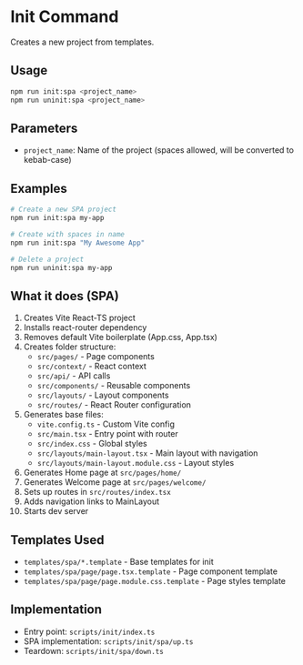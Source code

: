 # Init Command

Creates a new project from templates.

## Usage

```bash
npm run init:spa <project_name>
npm run uninit:spa <project_name>
```

## Parameters

- `project_name`: Name of the project (spaces allowed, will be converted to kebab-case)

## Examples

```bash
# Create a new SPA project
npm run init:spa my-app

# Create with spaces in name
npm run init:spa "My Awesome App"

# Delete a project
npm run uninit:spa my-app
```

## What it does (SPA)

1. Creates Vite React-TS project
2. Installs react-router dependency
3. Removes default Vite boilerplate (App.css, App.tsx)
4. Creates folder structure:
   - `src/pages/` - Page components
   - `src/context/` - React context
   - `src/api/` - API calls
   - `src/components/` - Reusable components
   - `src/layouts/` - Layout components
   - `src/routes/` - React Router configuration
5. Generates base files:
   - `vite.config.ts` - Custom Vite config
   - `src/main.tsx` - Entry point with router
   - `src/index.css` - Global styles
   - `src/layouts/main-layout.tsx` - Main layout with navigation
   - `src/layouts/main-layout.module.css` - Layout styles
6. Generates Home page at `src/pages/home/`
7. Generates Welcome page at `src/pages/welcome/`
8. Sets up routes in `src/routes/index.tsx`
9. Adds navigation links to MainLayout
10. Starts dev server

## Templates Used

- `templates/spa/*.template` - Base templates for init
- `templates/spa/page/page.tsx.template` - Page component template
- `templates/spa/page/page.module.css.template` - Page styles template

## Implementation

- Entry point: `scripts/init/index.ts`
- SPA implementation: `scripts/init/spa/up.ts`
- Teardown: `scripts/init/spa/down.ts`
